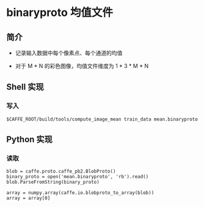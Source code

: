 <script type="text/javascript" src="http://cdn.mathjax.org/mathjax/latest/MathJax.js?config=default"></script>

# binaryproto 均值文件

## 简介

- 记录输入数据中每个像素点、每个通道的均值

- 对于 M * N 的彩色图像，均值文件维度为 1 * 3 * M * N

## Shell 实现

### 写入

```
$CAFFE_ROOT/build/tools/compute_image_mean train_data mean.binaryproto
```

## Python 实现

### 读取

```
blob = caffe.proto.caffe_pb2.BlobProto()
binary_proto = open('mean.binaryproto', 'rb').read()
blob.ParseFromString(binary_proto)
	
array = numpy.array(caffe.io.blobproto_to_array(blob))
array = array[0]
```